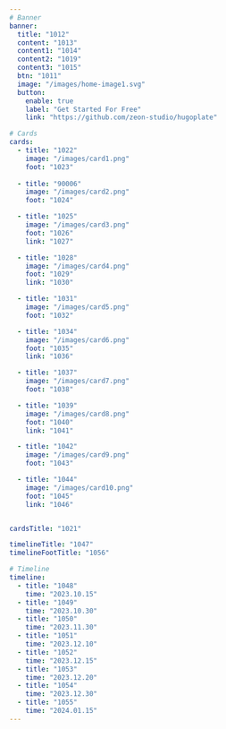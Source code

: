 ```yaml
---
# Banner
banner:
  title: "1012"
  content: "1013"
  content1: "1014"
  content2: "1019"
  content3: "1015"
  btn: "1011"
  image: "/images/home-image1.svg"
  button:
    enable: true
    label: "Get Started For Free"
    link: "https://github.com/zeon-studio/hugoplate"

# Cards
cards:
  - title: "1022"
    image: "/images/card1.png"
    foot: "1023"
    
  - title: "90006"
    image: "/images/card2.png"
    foot: "1024"

  - title: "1025"
    image: "/images/card3.png"
    foot: "1026"
    link: "1027"

  - title: "1028"
    image: "/images/card4.png"
    foot: "1029"
    link: "1030"

  - title: "1031"
    image: "/images/card5.png"
    foot: "1032"

  - title: "1034"
    image: "/images/card6.png"
    foot: "1035"
    link: "1036"

  - title: "1037"
    image: "/images/card7.png"
    foot: "1038"

  - title: "1039"
    image: "/images/card8.png"
    foot: "1040"
    link: "1041"

  - title: "1042"
    image: "/images/card9.png"
    foot: "1043"

  - title: "1044"
    image: "/images/card10.png"
    foot: "1045"
    link: "1046"


cardsTitle: "1021"

timelineTitle: "1047"
timelineFootTitle: "1056"

# Timeline
timeline:
  - title: "1048"
    time: "2023.10.15"
  - title: "1049"
    time: "2023.10.30"
  - title: "1050"
    time: "2023.11.30"
  - title: "1051"
    time: "2023.12.10"
  - title: "1052"
    time: "2023.12.15"
  - title: "1053"
    time: "2023.12.20"
  - title: "1054"
    time: "2023.12.30"
  - title: "1055"
    time: "2024.01.15"
---
```

